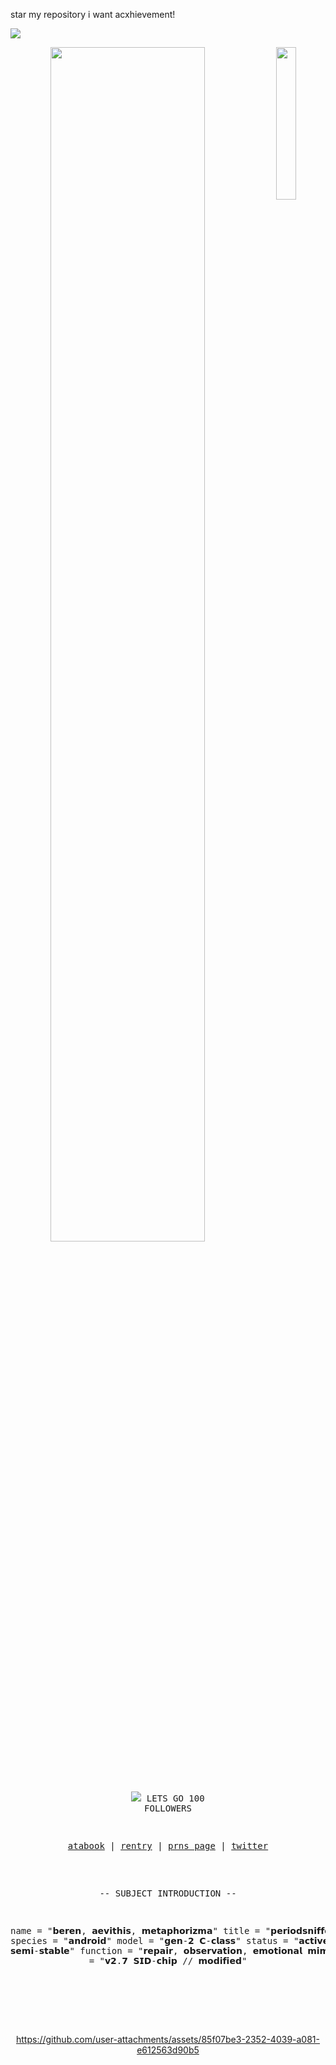 

star my repository i want acxhievement!


![](https://komarev.com/ghpvc/?username=late-night-snacking&style=plastic&color=orange)
 
<div align="center">
<img src="https://files.catbox.moe/bg7v5c.png" width="25%" align="right" />
<img src="https://readme-typing-svg.demolab.com?font=Inconsolata&weight=500&size=50&duration=4000&pause=300&color=FFCC00&center=true&vCenter=true&multiline=true&repeat=false&random=false&width=1300&height=140&lines=ARE+YOU+MAN+ENOUGH;TO+TAKE+THE+BLAME+FOR+THIS?+%E2%9C%A9" width="70%" />
<br><br>
<pre>

![](https://files.catbox.moe/k28f1i.png) LETS GO 100 FOLLOWERS


<p align="center"><a href="https://gasa4.atabook.org/">atabook</a> | <a href="https://rentry.co/snackcorre">rentry</a> | <a href="https://en.pronouns.page/@gasa4">prns page</a> | <a href="https://x.com/periodsniffer69">twitter</a></p>


-- SUBJECT INTRODUCTION --

name = "𝗯𝗲𝗿𝗲𝗻, 𝗮𝗲𝘃𝗶𝘁𝗵𝗶𝘀, 𝗺𝗲𝘁𝗮𝗽𝗵𝗼𝗿𝗶𝘇𝗺𝗮"
title = "𝗽𝗲𝗿𝗶𝗼𝗱𝘀𝗻𝗶𝗳𝗳𝗲𝗿𝟲𝟵𝟲𝟵"
species = "𝗮𝗻𝗱𝗿𝗼𝗶𝗱"
model = "𝗴𝗲𝗻-𝟮 𝗖-𝗰𝗹𝗮𝘀𝘀"
status = "𝗮𝗰𝘁𝗶𝘃𝗲 // 𝘀𝗲𝗺𝗶-𝘀𝘁𝗮𝗯𝗹𝗲"
function = "𝗿𝗲𝗽𝗮𝗶𝗿, 𝗼𝗯𝘀𝗲𝗿𝘃𝗮𝘁𝗶𝗼𝗻, 𝗲𝗺𝗼𝘁𝗶𝗼𝗻𝗮𝗹 𝗺𝗶𝗺𝗶𝗰𝗿𝘆"
ai_core = "𝘃𝟮.𝟳 𝗦𝗜𝗗-𝗰𝗵𝗶𝗽 // 𝗺𝗼𝗱𝗶𝗳𝗶𝗲𝗱"

</pre>
<br><br><br>


https://github.com/user-attachments/assets/85f07be3-2352-4039-a081-e612563d90b5



